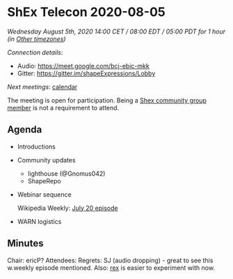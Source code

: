 # ShEx Telecon 2020-08-05

*Wednesday August 5th, 2020 14:00 CET / 08:00 EDT / 05:00 PDT for 1 hour (in [Other timezones](https://www.timeanddate.com/worldclock/fixedtime.html?msg=ShEx+CG&iso=20200722T14&p1=195&ah=1))*

*Connection details*:

* Audio: https://meet.google.com/bcj-ebic-mkk
* Gitter: https://gitter.im/shapeExpressions/Lobby

*Next meetings*: [calendar](https://calendar.google.com/event?action=TEMPLATE&tmeid=N2VyOGMyYjJnZTVma25qMWhlYWF2YmYycHFfMjAyMDAxMDhUMTMwMDAwWiBtaWNlbGlvLmJlX2FjM2xqNzNqdTA0YTY3OGIwaHRsMXBpamRvQGc&tmsrc=micelio.be_ac3lj73ju04a678b0htl1pijdo%40group.calendar.google.com&scp=ALL)

The meeting is open for participation. Being a [Shex community group member](https://www.w3.org/community/shex/participants) is not a requirement to attend.

## Agenda

* Introductions

* Community updates
  * lighthouse (@Gnomus042)
  * ShapeRepo

* Webinar sequence

   Wikipedia Weekly: [July 20 episode](https://www.youtube.com/watch?v=nM8kXuZM3lQ)

* WARN logistics

## Minutes
  
Chair: ericP?
Attendees: 
Regrets: SJ (audio dropping) - great to see this w.weekly episode mentioned.
Also: [rex](https://underlay.github.io/rex) is easier to experiment with now.

